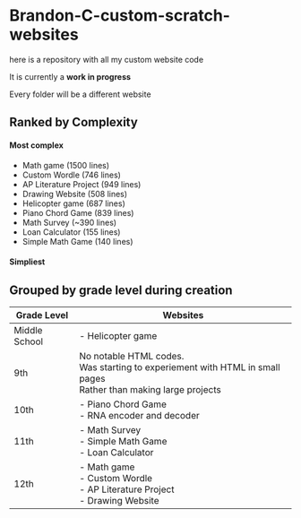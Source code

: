 # Brandon-C-custom-scratch-websites
here is a repository with all my custom website code

It is currently a **work in progress**

Every folder will be a different website

## Ranked by Complexity
#### Most complex
- Math game (1500 lines)
- Custom Wordle (746 lines)
- AP Literature Project (949 lines)
- Drawing Website (508 lines)
- Helicopter game (687 lines)
- Piano Chord Game (839 lines)
- Math Survey (~390 lines)
- Loan Calculator (155 lines)
- Simple Math Game (140 lines)
#### Simpliest

## Grouped by grade level during creation
| Grade Level      | Websites |
| ----------- | ----------- |
| Middle School | - Helicopter game |
| 9th | No notable HTML codes. <br> Was starting to experiement with HTML in small pages <br> Rather than making large projects |
| 10th | - Piano Chord Game <br> - RNA encoder and decoder |
| 11th | - Math Survey <br> - Simple Math Game <br> - Loan Calculator |
| 12th | - Math game <br> - Custom Wordle <br> - AP Literature Project <br> - Drawing Website |

